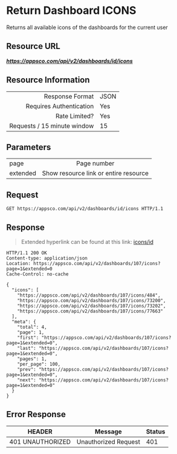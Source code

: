 # Return Dashboard ICONS

Returns all available icons of the dashboards for the current user

## Resource URL

___https://appsco.com/api/v2/dashboards/id/icons___

## Resource Information

|                               |               |
|------------------------------:|---------------|
|Response Format                |JSON           |
|Requires Authentication        |Yes            |
|Rate Limited?                  |Yes            |
|Requests / 15 minute window    |15             |


## Parameters


|                               |                                       |
|-------------------------------|:-------------------------------------:|
|page                           |Page number                            |
|extended                       |Show resource link or entire resource  |


## Request

```.http
GET https://appsco.com/api/v2/dashboards/id/icons HTTP/1.1
```

## Response

> Extended hyperlink can be found at this link: [icons/id](icons/id)


```.http
HTTP/1.1 200 OK
Content-type: application/json
Location: https://appsco.com/api/v2/dashboards/107/icons?page=1&extended=0
Cache-Control: no-cache

{
  "icons": [
    "https://appsco.com/api/v2/dashboards/107/icons/484",
    "https://appsco.com/api/v2/dashboards/107/icons/73200",
    "https://appsco.com/api/v2/dashboards/107/icons/73202",
    "https://appsco.com/api/v2/dashboards/107/icons/77663"
  ],
  "meta": {
    "total": 4,
    "page": 1,
    "first": "https://appsco.com/api/v2/dashboards/107/icons?page=1&extended=0",
    "last": "https://appsco.com/api/v2/dashboards/107/icons?page=1&extended=0",
    "pages": 1,
    "per_page": 100,
    "prev": "https://appsco.com/api/v2/dashboards/107/icons?page=1&extended=0",
    "next": "https://appsco.com/api/v2/dashboards/107/icons?page=1&extended=0"
  }
}

```
## Error Response

|HEADER                         |Message                        |Status         |
|-------------------------------|-------------------------------|---------------|
|401 UNAUTHORIZED               |Unauthorized Request           |401            |